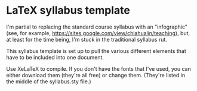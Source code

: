 # LaTeX syllabus template

I'm partial to replacing the standard course syllabus with an "infographic" (see, for example, https://sites.google.com/view/chiahualin/teaching), but, at least for the time being, I'm stuck in the traditional syllabus rut. 

This syllabus template is set up to pull the various different elements that have to be included into one document. 

Use XeLaTeX to compile. If you don't have the fonts that I've used, you can either download them (they're all free) or change them. (They're listed in the middle of the syllabus.sty file.)
